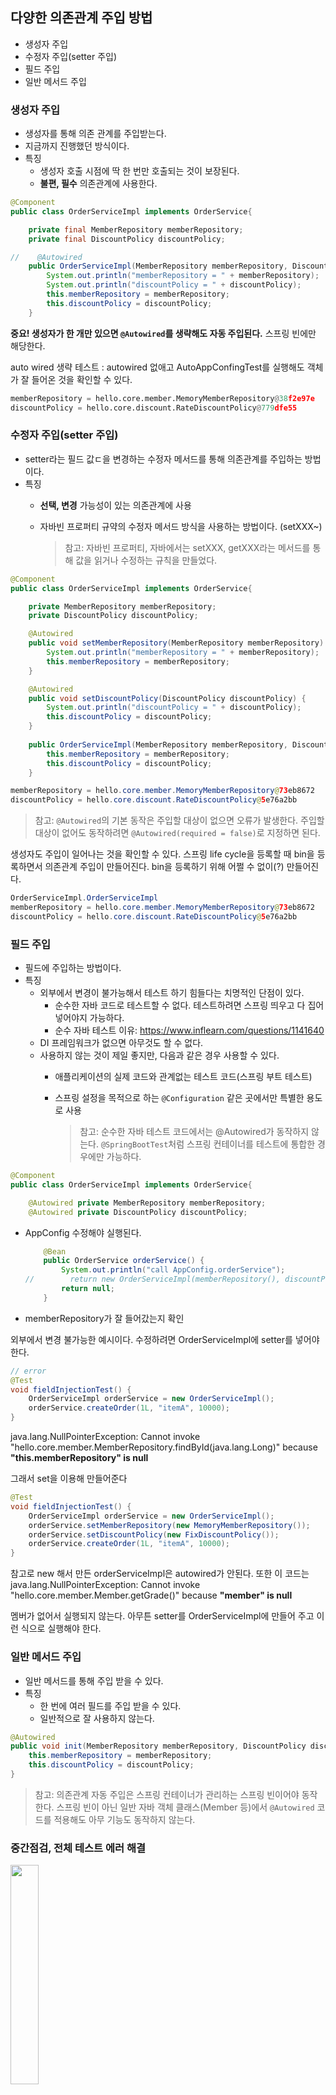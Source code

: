## 다양한 의존관계 주입 방법

- 생성자 주입
- 수정자 주입(setter 주입)
- 필드 주입
- 일반 메서드 주입

### 생성자 주입

- 생성자를 통해 의존 관계를 주입받는다.
- 지금까지 진행했던 방식이다.
- 특징
    - 생성자 호출 시점에 딱 한 번만 호출되는 것이 보장된다.
    - **불편, 필수** 의존관계에 사용한다.

```java
@Component
public class OrderServiceImpl implements OrderService{

    private final MemberRepository memberRepository;
    private final DiscountPolicy discountPolicy;

//    @Autowired
    public OrderServiceImpl(MemberRepository memberRepository, DiscountPolicy discountPolicy) {
        System.out.println("memberRepository = " + memberRepository);
        System.out.println("discountPolicy = " + discountPolicy);
        this.memberRepository = memberRepository;
        this.discountPolicy = discountPolicy;
    }
```

**중요! 생성자가 한 개만 있으면 `@Autowired`를 생략해도 자동 주입된다.** 스프링 빈에만 해당한다.

auto wired 생략 테스트 :  autowired 없애고 AutoAppConfingTest를 실행해도 객체가 잘 들어온 것을 확인할 수 있다.

```python
memberRepository = hello.core.member.MemoryMemberRepository@38f2e97e
discountPolicy = hello.core.discount.RateDiscountPolicy@779dfe55
```

### 수정자 주입(setter 주입)

- setter라는 필드 값ㄷ을 변경하는 수정자 메서드를 통해 의존관계를 주입하는 방법이다.
- 특징
    - **선택, 변경** 가능성이 있는 의존관계에 사용
    - 자바빈 프로퍼티 규약의 수정자 메서드 방식을 사용하는 방법이다. (setXXX~)
        
        > 참고: 자바빈 프로퍼티, 자바에서는 setXXX, getXXX라는 메서드를 통해 값을 읽거나 수정하는 규칙을 만들었다.
        > 

```java
@Component
public class OrderServiceImpl implements OrderService{

    private MemberRepository memberRepository;
    private DiscountPolicy discountPolicy;

    @Autowired
    public void setMemberRepository(MemberRepository memberRepository) {
        System.out.println("memberRepository = " + memberRepository);
        this.memberRepository = memberRepository;
    }

    @Autowired
    public void setDiscountPolicy(DiscountPolicy discountPolicy) {
        System.out.println("discountPolicy = " + discountPolicy);
        this.discountPolicy = discountPolicy;
    }
    
    public OrderServiceImpl(MemberRepository memberRepository, DiscountPolicy discountPolicy) {
        this.memberRepository = memberRepository;
        this.discountPolicy = discountPolicy;
    }
```

```java
memberRepository = hello.core.member.MemoryMemberRepository@73eb8672
discountPolicy = hello.core.discount.RateDiscountPolicy@5e76a2bb
```

> 참고: `@Autowired`의 기본 동작은 주입할 대상이 없으면 오류가 발생한다. 주입할 대상이 없어도 동작하려면 `@Autowired(required = false)`로 지정하면 된다.
> 

생성자도 주입이 일어나는 것을 확인할 수 있다. 스프링 life cycle을 등록할 때 bin을 등록하면서 의존관계 주입이 만들어진다. bin을 등록하기 위해 어쩔 수 없이(?) 만들어진다.

```java
OrderServiceImpl.OrderServiceImpl
memberRepository = hello.core.member.MemoryMemberRepository@73eb8672
discountPolicy = hello.core.discount.RateDiscountPolicy@5e76a2bb
```

### 필드 주입

- 필드에 주입하는 방법이다.
- 특징
    - 외부에서 변경이 불가능해서 테스트 하기 힘들다는 치명적인 단점이 있다.
        - 순수한 자바 코드로 테스트할 수 없다. 테스트하려면 스프링 띄우고 다 집어넣어야지 가능하다.
        - 순수 자바 테스트 이유: https://www.inflearn.com/questions/1141640
    - DI 프레임워크가 없으면 아무것도 할 수 없다.
    - 사용하지 않는 것이 제일 좋지만, 다음과 같은 경우 사용할 수 있다.
        - 애플리케이션의 실제 코드와 관계없는 테스트 코드(스프링 부트 테스트)
        - 스프링 설정을 목적으로 하는 `@Configuration` 같은 곳에서만 특별한 용도로 사용
            
            > 참고: 순수한 자바 테스트 코드에서는 @Autowired가 동작하지 않는다. `@SpringBootTest`처럼 스프링 컨테이너를 테스트에 통합한 경우에만 가능하다.
            > 

```java
@Component
public class OrderServiceImpl implements OrderService{

    @Autowired private MemberRepository memberRepository;
    @Autowired private DiscountPolicy discountPolicy;
```

- AppConfig 수정해야 실행된다.
    
    ```java
        @Bean
        public OrderService orderService() {
            System.out.println("call AppConfig.orderService");
    //        return new OrderServiceImpl(memberRepository(), discountPolicy());
            return null;
        }
    ```
    
- memberRepository가 잘 들어갔는지 확인

외부에서 변경 불가능한 예시이다. 수정하려면 OrderServiceImpl에 setter를 넣어야 한다.

```java
// error
@Test
void fieldInjectionTest() {
    OrderServiceImpl orderService = new OrderServiceImpl();
    orderService.createOrder(1L, "itemA", 10000);
}
```

java.lang.NullPointerException: Cannot invoke "hello.core.member.MemberRepository.findById(java.lang.Long)" because **"this.memberRepository" is null**

그래서 set을 이용해 만들어준다

```java
@Test
void fieldInjectionTest() {
    OrderServiceImpl orderService = new OrderServiceImpl();
    orderService.setMemberRepository(new MemoryMemberRepository());
    orderService.setDiscountPolicy(new FixDiscountPolicy());
    orderService.createOrder(1L, "itemA", 10000);
}
```

참고로 new 해서 만든 orderServiceImpl은 autowired가 안된다. 또한 이 코드는 java.lang.NullPointerException: Cannot invoke "hello.core.member.Member.getGrade()" because **"member" is null** 

멤버가 없어서 실행되지 않는다. 아무튼 setter를 OrderServiceImpl에 만들어 주고 이런 식으로 실행해야 한다.

### 일반 메서드 주입

- 일반 메서드를 통해 주입 받을 수 있다.
- 특징
    - 한 번에 여러 필드를 주입 받을 수 있다.
    - 일반적으로 잘 사용하지 않는다.

```java
@Autowired
public void init(MemberRepository memberRepository, DiscountPolicy discountPolicy) {
    this.memberRepository = memberRepository;
    this.discountPolicy = discountPolicy;
}
```

> 참고: 의존관계 자동 주입은 스프링 컨테이너가 관리하는 스프링 빈이어야 동작한다. 스프링 빈이 아닌 일반 자바 객체 클래스(Member 등)에서 `@Autowired` 코드를 적용해도 아무 기능도 동작하지 않는다.
> 

### 중간점검, 전체 테스트 에러 해결

<img src=https://github.com/muyaaho/spring-basic/assets/76798969/5082e12d-23e0-4d86-8ad4-8d02652670d1 width="30%" height="30%"/><br>

- configurationTest
    
    org.springframework.beans.factory.BeanNotOfRequiredTypeException: Bean named 'orderService' is expected to be of type 'hello.core.order.OrderServiceImpl' but was **actually of type** 'org.springframework.beans.factory.support.**NullBean**’
    
    ###### AppConfig
    
    ```java
    @Bean
    public OrderService orderService() {
        System.out.println("call AppConfig.orderService");
    //        return new OrderServiceImpl(memberRepository(), discountPolicy());
        return null;
    }
    ```
    
    [필드 주입 테스트를 위한 코드](https://github.com/muyaaho/spring-basic/blob/main/docs/07%20%EC%9D%98%EC%A1%B4%EA%B4%80%EA%B3%84%20%EC%9E%90%EB%8F%99%20%EC%A3%BC%EC%9E%85.md#%ED%95%84%EB%93%9C-%EC%A3%BC%EC%9E%85)를 다시 원래대로 돌려놓는다.
    
- contextLoads
    
    .BeanDefinitionOverrideException: Invalid bean definition with name 'memoryMemberRepository' defined in class path resource [hello/core/AutoAppConfig.class]: Cannot register bean definition [Root bean: class [null]; scope=; abstract=false; lazyInit=null; autowireMode=3; dependencyCheck=0; autowireCandidate=true; primary=false; factoryBeanName=autoAppConfig; factoryMethodName=memberRepository; initMethodNames=null; destroyMethodNames=[(inferred)]; **defined in class path resource [hello/core/AutoAppConfig.class]] for bean 'memoryMemberRepository' since there is already [Generic bean: class [hello.core.member.MemoryMemberRepository];** scope=singleton; abstract=false; lazyInit=null; autowireMode=0; dependencyCheck=0; autowireCandidate=true; primary=false; factoryBeanName=null; factoryMethodName=null; initMethodNames=null; destroyMethodNames=null; defined in file [C:\Workspace\classes\spring-basic\core\build\classes\java\main\hello\core\member\MemoryMemberRepository.class]] bound.
    
    ###### AutoAppConfig
    
    ```java
    public class AutoAppConfig {
    
    //    @Bean(name = "memoryMemberRepository")
    //    MemberRepository memberRepository() {
    //        return new MemoryMemberRepository();
    //    }
    }
    
    ```
    
    - [빈 등록 충돌 테스트 했을 때](https://github.com/muyaaho/spring-basic/blob/main/docs/06%20%EC%BB%B4%ED%8F%AC%EB%84%8C%ED%8A%B8%20%EC%8A%A4%EC%BA%94.md#%EC%88%98%EB%8F%99-%EB%B9%88-%EB%93%B1%EB%A1%9D) 만든 수동 빈을 주석처리 한다.

## 옵션 처리

주입할 스프링 빈이 없어도 동작해야 할 때가 있다.

그런데 `@Autowired`만 사용하면 `required` 옵션의 기본값이 `true`로 되어 있어서 자동 주입 대상이 없으면 오류가 발생한다.

자동 주입 대상을 옵션으로 처리하는 방법은 다음과 같다.

- `@Autowired(required=false)`: 자동 주입할 대상이 없으면 수정자 메서드 자체가 호출이 안 된다.
- `org.springframework.lang.@Nullable`: 자동 주입할 대상이 없으면 null이 입력된다.
- `Optional<>`: 자동 주입할 대상이 없으면 `Optional.empty`가 입력된다.

###### AutowiredTest

```java
public class AutowiredTest {

    @Test
    void AutowiredOption() {
        // 옵션만 테스트 할 거니까 값이 안들어오는 것만 테스트한다.
        // TestBean.class -> 자동으로 스트링 빈에 등록됨. 아마 ApplicationContext 때문인듯
        ApplicationContext ac = new AnnotationConfigApplicationContext(TestBean.class);
    }

    // 임의 클래스 생성
    static class TestBean {

        @Autowired(required = false)
        public void setNoBean1(Member noBean1) {
            System.out.println("noBean1 = " + noBean1);
        }

        @Autowired
        public void setNoBean2(@Nullable Member noBean2) {
            System.out.println("noBean2 = " + noBean2);
        }

        @Autowired
        public void setNoBean3(Optional<Member> noBean3) {
            System.out.println("noBean3 = " + noBean3);
        }
    }
}
```

- **Member는 스프링 빈이 아니다.**
- `setNoBean()`은 `@Autowired(required=false)` 이므로 호출 자체가 안된다.

```java
noBean2 = null
noBean3 = Optional.empty
```

## 생성자 주입을 선택해라!

과거에는 수정자 주입과 필드 주입을 많이 사용했지만, 최근에는 스프링을 포함한 DI 프레임워크 대부분이 생성자 주입을 권장한다. 그 이유는 다음과 같다.

##### 불변

- 대부분의 의존 관계 주입은 한 번 일어나면 애플리케이션 종료 시점까지 의존관계를 변경할 일이 없다. 오히려 대부분의 의존관계는 애플리케이션 종료 전까지 변하면 안된다.(불변해야 한다)
- 수정자 주입을 사용하려면, setXXX 메서드를 public으로 열어두어야 한다.
    - 누군가 실수로 변경할 수도 있고, 변경하면 안 되는 메서드를 열어두는 것은 좋은 설계 방법이 아니다.
- 생성자 주입은 객체를 생성할 때 딱 1번만 호출되므로 이후에 호출되는 일이 없다. 따라서 불변하게 설계할 수 있다.

##### 누락

프레임워크 없이 순수한 자바 코드를 단위 테스트하는 경우에 다음과 같이 수정자 의존관계(setter)인 경우

```java
@Test
void createOrder() {
    OrderServiceImpl orderService = new OrderServiceImpl();
    orderService.createOrder(1L, "itemA", 10000);
}
```

실행은 되지만 NPE(Null Point Exception)이 발생한다.

java.lang.NullPointerException: Cannot invoke "hello.core.member.MemberRepository.findById(java.lang.Long)" because "this.memberRepository" is null

[그래서 NullPointException이 발생한 이유!](https://www.inflearn.com/questions/787152)

스프링 빈으로 등록된 객체만 의존관계 주입을 받을 수 있기 때문이다. 직접 new OrderServiceImpl()을 선언하면 해당 객체는 의존관계 주입을 받을 수 없다.

의존관계가 눈에 보이지 않아 실수하게 된다.

→ 수정자 의존 관계에서 누락하는 경우는 [스프링을 실행하지 않고 필요한 클래스를 직접 만들어 테스트하는 경우에 주로 발생한다.](https://www.inflearn.com/questions/1202909)

setter를 없애고 생성자 주입을 사용하게 되면 컴파일 에러가 난다. 

```java
C:\Workspace\classes\spring-basic\core\src\test\java\hello\core\order\OrderServiceImplTest.java:11: error: constructor OrderServiceImpl in class OrderServiceImpl cannot be applied to given types;
        OrderServiceImpl orderService = new OrderServiceImpl();
                                        ^
  required: MemberRepository,DiscountPolicy
  found:    no arguments
  reason: actual and formal argument lists differ in length
```

OrderServiceImpl을 만들 때 memberRepository와 discountPolicy가 필요하다는 정보를 확인할 수 있다. 어떤 값을 필수로 주입해야 하는지 알 수 있다.

결론

setter 의존

![image](https://github.com/muyaaho/spring-basic/assets/76798969/09e6b3b2-5154-4bf0-b101-d3b5089851ba)

생성자 의존

![image](https://github.com/muyaaho/spring-basic/assets/76798969/2e2bd033-5354-483d-8ed4-5ec4c8b4b389)

수정자 주입(setter)로 실행할 때 에러가 발생하지 않아 실수할 가능성이 있다. 하지만 생성자 주입을 하게 되면 어떤 값이 필요한지 컴파일 단계에서 알 수 있다. 값을 누락할 가능성이 줄어든다.

```java
@Test
void createOrder() {
    OrderServiceImpl orderService = new OrderServiceImpl(new MemoryMemberRepository(), new FixDiscountPolicy());
    orderService.createOrder(1L, "itemA", 10000);
}
```

하지만 다음과 같이 설정하고 실행하면 NPE가 발생한다.

java.lang.NullPointerException: Cannot invoke "hello.core.member.Member.getGrade()" because **"member" is null**

member가 들어가서 성공하는 테스트는 final 키워드 파트에서 설명된다.

##### final 키워드

생성자 주입을 사용하면 final 키워드를 사용할 수 있다. 생성자에서 값이 설정되지 않는 오류를 컴파일 시점에서 막아준다.

![image](https://github.com/muyaaho/spring-basic/assets/76798969/d30b04b5-bcb9-4a0e-b938-a55a85e4b22b)

- discountPolicy에 값을 설정하지 않으면 오류를 발생시킨다.
- **컴파일 오류는 세상에서 가장 빠르고, 좋은 오류다!**

> **참고**: 수정자 주입을 포함한 나머지 주입 방식은 모두 생성자 이후에 호출되므로, 필드에 `final` 키워드를 사용할 수 없다. 오직 생성자 주입 방식만 `final` 키워드를 사용할 수 있다.
> 

##### 정리

- 생성자 주입 방식을 선택하는 이유는 여러 가지가 있지만, 프레임워크에 의존하지 않고 순수한 자바 언어의 특징을 잘 살리는 방법이기도 하다.
- 기본으로 생성자 주입을 사용하고, 필수 값이 아닌 경우에는 수정자 주입을 옵션으로 부여하면 된다. 생성자 주입과 수정자 주입을 동시에 사용할 수 있다.
- 항상 생성자 주입을 선택하자! 가끔 옵션이 필요하면 수장자 주입을 선택하자. 필드 주입은 사용하지 않는 게 좋다.

## 롬복과 최신 트랜드

- 롬복을 적용해보자.
    - `build.gradle`에 라이브러리 및 환경 추가
        
        ```java
        plugins {
        	id 'java'
        	id 'org.springframework.boot' version '3.2.4'
        	id 'io.spring.dependency-management' version '1.1.4'
        }
        
        group = 'hello'
        version = '0.0.1-SNAPSHOT'
        
        java {
        	sourceCompatibility = '17'
        }
        
        //lombok 설정 추가 시작
        configurations {
        	compileOnly {
        		extendsFrom annotationProcessor
        	}
        }
        //lombok 설정 추가 끝
        
        repositories {
        	mavenCentral()
        }
        
        dependencies {
        	//lombok 라이브러리 추가 시작
        	compileOnly 'org.projectlombok:lombok'
        	annotationProcessor 'org.projectlombok:lombok'
        	testCompileOnly 'org.projectlombok:lombok'
        	testAnnotationProcessor 'org.projectlombok:lombok'
        	//lombok 라이브러리 추가 끝
        	implementation 'org.springframework.boot:spring-boot-starter'
        	testImplementation 'org.springframework.boot:spring-boot-starter-test'
        }
        
        tasks.named('test') {
        	useJUnitPlatform()
        }
        ```
        
    - Preferences(윈도우 File Settings) plugin lombok 검색 설치 실행 (재시작)
        
        <img src=https://github.com/muyaaho/spring-basic/assets/76798969/ff9e5ca4-32ac-4172-8985-4e46fe5430e4 width="30%" height="30%"/><br>
        
    - Preferences Annotation Processors 검색 Enable annotation processing 체크 (재시작)
- 롬복 라이브러리가 제공하는 `@RequiredArgsConstructor` 기능을 사용하면 final이 붙은 필드를 모아서 생성자를 자동으로 만들어준다.

```java
@Component
@RequiredArgsConstructor
public class OrderServiceImpl implements OrderService{

    private final MemberRepository memberRepository;
    private final DiscountPolicy discountPolicy;
}
```

<img src=https://github.com/muyaaho/spring-basic/assets/76798969/8536052a-fccd-4be8-bc89-8f1211f4bbac) width="70%" height="70%"/><br>

만들어진 메소드를 확인하면 생성자가 자동으로 만들어지는 것을 확인할 수 있다.


<br><br><br><br><br>
## Q. [어떻게 TestBean이 자동으로 스프링 빈에 등록되는지?](https://github.com/muyaaho/spring-basic/new/main/docs#autowiredtest)
- 강의자료에서 AppConfig에서 ApplicationContext 가 처음 나온다. [AppConig는](https://github.com/muyaaho/spring-basic/blob/main/docs/03%20%EC%8A%A4%ED%94%84%EB%A7%81%20%ED%95%B5%EC%8B%AC%20%EC%9B%90%EB%A6%AC%20%EC%9D%B4%ED%95%B42%20-%20%EA%B0%9D%EC%B2%B4%20%EC%A7%80%ED%96%A5%20%EC%9B%90%EB%A6%AC%20%EC%A0%81%EC%9A%A9.md#appconfig-%EB%93%B1%EC%9E%A5)
    - Appconfig는 서비스에 실제 객체를 집어넣는다. 예를 들어 메모리 데이터베이스인지, 다른 데이터베이스인지. 그러면 서비스는 어떤 객체가 들어올지 모른다.
- 이제 AppConfig가 하는 일을 알았으니 [new AnnotationConfigApplicationContext()가 하는 일](https://www.inflearn.com/questions/1237250)을 알아보자:
    - **new AnnotationConfigApplicationContext()은 스프링 컨테이너를 생성하고, 인자로 전달된 클래스를 기반으로 스프링 빈들을 등록하는 역할을 한다.**
        - 이 과정에서 @Configuration이 붙은 클래스 내부의 @Bean 어노테이션이 붙은 메소드를 호출하여 반환된 객체들을 스프링 컨테이너에 빈으로 등록된다.
        - 스프링부트를 사용할 경우에는 이러한 과정이 자동으로 이루어지므로 별도로 컨테이너 생성 코드를 작성할 필요가 없다.
    - `ApplicationContext ac = new AnnotationConfigApplicationContext(TestBean.class);` 에서 TestBean 클래스를 기반으로 스프링 빈을 등록한다.
    - TestBean에는 `@Autowired`가 있으므로 의존 관계를 자동으로 주입해 준다.
- 알고 보니 [스프링 컨테이너 생성](https://github.com/muyaaho/spring-basic/blob/main/docs/04%20%EC%8A%A4%ED%94%84%EB%A7%81%20%EC%BB%A8%ED%85%8C%EC%9D%B4%EB%84%88%EC%99%80%20%EC%8A%A4%ED%94%84%EB%A7%81%20%EB%B9%88.md#%EC%8A%A4%ED%94%84%EB%A7%81-%EC%BB%A8%ED%85%8C%EC%9D%B4%EB%84%88-%EC%83%9D%EC%84%B1) 파트에 잘 정리해 두었다.
    - 원래는 `@Bean`을 통해 설정 정보에 직접 등록했지만, 서비스가 커지면서 복잡하고 누락되는 문제 발생 → [의존관계 자동 주입](https://github.com/muyaaho/spring-basic/blob/main/docs/04%20%EC%8A%A4%ED%94%84%EB%A7%81%20%EC%BB%A8%ED%85%8C%EC%9D%B4%EB%84%88%EC%99%80%20%EC%8A%A4%ED%94%84%EB%A7%81%20%EB%B9%88.md#%EC%8A%A4%ED%94%84%EB%A7%81-%EC%BB%A8%ED%85%8C%EC%9D%B4%EB%84%88-%EC%83%9D%EC%84%B1) → 생성자에 autowired 붙이기만 해도 스프링 빈 등록 가능
- [컴포넌트 스캔과 의존 관계 자동 주입 설명](https://github.com/muyaaho/spring-basic/blob/main/docs/06%20%EC%BB%B4%ED%8F%AC%EB%84%8C%ED%8A%B8%20%EC%8A%A4%EC%BA%94.md#%EC%BB%B4%ED%8F%AC%EB%84%8C%ED%8A%B8-%EC%8A%A4%EC%BA%94%EA%B3%BC-%EC%9D%98%EC%A1%B4%EA%B4%80%EA%B3%84-%EC%9E%90%EB%8F%99-%EC%A3%BC%EC%9E%85-%EC%8B%9C%EC%9E%91%ED%95%98%EA%B8%B0)을 보면 `@ComponentScan`이 `@Component` 들을 스프링 컨테이너에 스프링 빈으로 저장하고, `@Autowired`가 해당 스프링 빈을 찾아서 의존관계를 자동으로 주입한다고 나와 있다. 그런데 **위 코드는 `@Component`가 없는데 [어떻게 TestBean이 자동으로 스프링 빈에 등록될까?](https://www.inflearn.com/questions/690619/component-%EA%B0%80-%EC%97%86%EB%8A%94%EB%8D%B0-autowired%EB%A5%BC-%EC%96%B4%EB%96%BB%EA%B2%8C-%EC%93%B8-%EC%88%98-%EC%9E%88%EB%8A%94-%EA%B1%B0%EC%A3%A0)**
    - **ApplicationContext를 생성하는 과정 중 내부적으로 TestBean을 등록하는 과정이 포함된다고 한다.**
